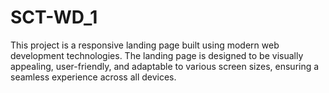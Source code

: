 # SCT-WD_1
This project is a responsive landing page built using modern web development technologies. The landing page is designed to be visually appealing, user-friendly, and adaptable to various screen sizes, ensuring a seamless experience across all devices. 
